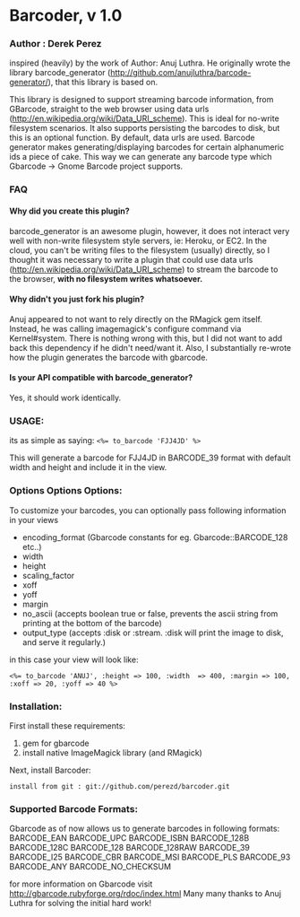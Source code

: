 Barcoder, v 1.0
===============

### Author : Derek Perez

inspired (heavily) by the work of Author: Anuj Luthra. He originally wrote the library barcode_generator (<http://github.com/anujluthra/barcode-generator/>), that this library is based on.
 
This library is designed to support streaming barcode information, from GBarcode, straight to the web browser using data urls (<http://en.wikipedia.org/wiki/Data_URI_scheme>). This is ideal for no-write filesystem scenarios. It also supports persisting the barcodes to disk, but this is an optional function. By default, data urls are used. Barcode generator makes generating/displaying barcodes for certain alphanumeric ids a piece of cake. This way we can generate any barcode type which Gbarcode -> Gnome Barcode project supports.

### FAQ

#### Why did you create this plugin?

barcode_generator is an awesome plugin, however, it does not interact very well with non-write filesystem style servers, ie: Heroku, or EC2. In the cloud, you can't be writing files to the filesystem (usually) directly, so I thought it was necessary to write a plugin that could use data urls (<http://en.wikipedia.org/wiki/Data_URI_scheme>) to stream the barcode to the browser, __with no filesystem writes whatsoever.__

#### Why didn't you just fork his plugin?

Anuj appeared to not want to rely directly on the RMagick gem itself. Instead, he was calling imagemagick's configure command via Kernel#system. There is nothing wrong with this, but I did not want to add back this dependency if he didn't need/want it. Also, I substantially re-wrote how the plugin generates the barcode with gbarcode.

#### Is your API compatible with barcode_generator?

Yes, it should work identically.

### USAGE:
its as simple as saying: 
`<%= to_barcode 'FJJ4JD' %> `

This will generate a barcode for FJJ4JD in BARCODE_39 format with default width
and height and include it in the view.

### Options Options Options:
To customize your barcodes, you can optionally pass following information in your views 

 + encoding_format (Gbarcode constants for eg. Gbarcode::BARCODE_128 etc..)
 + width
 + height
 + scaling_factor
 + xoff
 + yoff
 + margin
 + no_ascii (accepts boolean true or false, prevents the ascii string from printing at the bottom of the barcode)
 + output_type (accepts :disk or :stream. :disk will print the image to disk, and serve it regularly.)
 
in this case your view will look like:

`<%= to_barcode 'ANUJ', :height => 100, :width  => 400, :margin => 100, :xoff => 20, :yoff => 40 %>`


### Installation:
First install these requirements:

 1. gem for gbarcode
 2. install native ImageMagick library (and RMagick)

Next, install Barcoder:

`install from git : git://github.com/perezd/barcoder.git`

### Supported Barcode Formats:
Gbarcode as of now allows us to generate barcodes in following formats:
        BARCODE_EAN
        BARCODE_UPC
        BARCODE_ISBN
        BARCODE_128B
        BARCODE_128C
        BARCODE_128
        BARCODE_128RAW
        BARCODE_39
        BARCODE_I25
        BARCODE_CBR
        BARCODE_MSI
        BARCODE_PLS
        BARCODE_93
        BARCODE_ANY
        BARCODE_NO_CHECKSUM

for more information on Gbarcode visit http://gbarcode.rubyforge.org/rdoc/index.html
Many many thanks to Anuj Luthra for solving the initial hard work!

